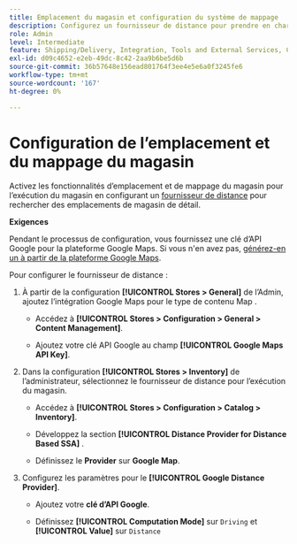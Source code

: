 ```yaml
---
title: Emplacement du magasin et configuration du système de mappage
description: Configurez un fournisseur de distance pour prendre en charge le mappage de l’emplacement du magasin dans l’interface utilisateur de storefront. Les solutions d’exécution de magasin nécessitent un fournisseur de distance pour activer la recherche de magasin de détail, ainsi que d’autres fonctionnalités de mappage et de planification pour le workflow d’exécution de bout en bout.
role: Admin
level: Intermediate
feature: Shipping/Delivery, Integration, Tools and External Services, Configuration
exl-id: d09c4652-e2eb-49dc-8c42-2aa9b6be5d6b
source-git-commit: 36b57648e156ead801764f3ee4e5e6a0f3245fe6
workflow-type: tm+mt
source-wordcount: '167'
ht-degree: 0%

---
```


# Configuration de l’emplacement et du mappage du magasin

Activez les fonctionnalités d’emplacement et de mappage du magasin pour l’exécution du magasin en configurant un [fournisseur de distance](https://docs.magento.com/user-guide/catalog/inventory-configure-distance-priority.html) pour rechercher des emplacements de magasin de détail.

**Exigences**

Pendant le processus de configuration, vous fournissez une clé d’API Google pour la plateforme Google Maps. Si vous n&#39;en avez pas, [générez-en un à partir de la plateforme Google Maps](https://docs.magento.com/user-guide/catalog/inventory-configure-distance-priority.html#configure-google-maps).

Pour configurer le fournisseur de distance :

1. À partir de la configuration **[!UICONTROL Stores > General]** de l’Admin, ajoutez l’intégration Google Maps pour le type de contenu Map .

   - Accédez à **[!UICONTROL Stores > Configuration  > General > Content Management]**.

   - Ajoutez votre clé API Google au champ **[!UICONTROL Google Maps API Key]**.

1. Dans la configuration **[!UICONTROL Stores > Inventory]** de l’administrateur, sélectionnez le fournisseur de distance pour l’exécution du magasin.

   - Accédez à **[!UICONTROL Stores > Configuration > Catalog > Inventory]**.

   - Développez la section **[!UICONTROL Distance Provider for Distance Based SSA]** .

   - Définissez le **Provider** sur **Google Map**.

1. Configurez les paramètres pour le **[!UICONTROL Google Distance Provider]**.

   - Ajoutez votre **clé d’API Google**.

   - Définissez **[!UICONTROL Computation Mode]** sur `Driving` et **[!UICONTROL Value]** sur `Distance`
